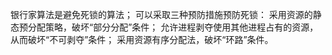 银行家算法是避免死锁的算法；
可以采取三种预防措施预防死锁：
采用资源的静态预分配策略，破坏“部分分配”条件；
允许进程剥夺使用其他进程占有的资源，从而破坏“不可剥夺”条件；
采用资源有序分配法，破坏“环路”条件。